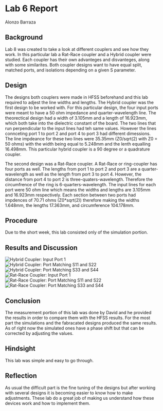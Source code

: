 # Lab 6 Report
Alonzo Barraza 

## Background
Lab 8 was created to take a look at different couplers and see how they work. In this particular lab a Rat-Race coupler and a Hybrid coupler were studied. Each coupler has their own advanteges and disvanteges, along with some similarites. Both coupler designs want to have equal split, matched ports, and isolations depending on a given S parameter.   

## Design
The designs both couplers were made in HFSS beforehand and this lab required to adjest the line widths and lengths. The Hybrid coupler was the first design to be worked with. For this particular design, the four input ports were meant to have a 50 ohm impedance and quarter-wavelength line. The theorectical design had a width of 3.105mm and a length of 16.923mm, which both take into the dielectric constant of the board. The two lines that run perpendicular to the input lines had teh same values. However the lines connceting port 1 to port 2 and port 4 to port 3 had different dimessions. The line impdeance for these two lines were 35.35mm (Z0/sqrt(2) with Z0 = 50 ohms) with the width being equal to 5.248mm and the lenth equalling 16.498mm. This particular hybrid coupler is a 90 degree or a quadrature coupler. 

The second design was a Rat-Race coupler. A Rat-Race or ring-coupler has four ports as well. The lengths from port 1 to port 2 and port 3 are a quarter-wavelength as well as the length from port 3 to port 4. However, the distance from port 4 to port 2 is three-quaters-wavelength. Therefore the circumfrence of the ring is 6-quarters-wavelength. The input lines for each port were 50 ohm line which means the widths and lengths are 3.105mm and 16.923mm respectively. Each section between two ports had impdences of 70.71 ohms (Z0*sqrt(2)) therefore making the widths 1.648mm, the lengths 17.363mm, and circumference 104.178mm. 

## Procedure
Due to the short week, this lab consisted only of the simulation portion.  

## Results and Discussion
![Hybrid Coupler: Input Port 1](https://github.com/CourseReps/ECEN452-Spring2016/blob/master/Students/alonzo_barraza/Lab8/HC_Input_Port1.png) <br>
![Hybrid Coupler: Port Matching S11 and S22](https://github.com/CourseReps/ECEN452-Spring2016/blob/master/Students/alonzo_barraza/Lab8/HC_Port_Matching_S11.png) <br>
![Hybrid Coupler: Port Matching S33 and S44](https://github.com/CourseReps/ECEN452-Spring2016/blob/master/Students/alonzo_barraza/Lab8/HC_Port_Matching.png) <br>
![Rat-Race Coupler: Input Port 1](https://github.com/CourseReps/ECEN452-Spring2016/blob/master/Students/alonzo_barraza/Lab8/RR_Input_Port1.png) <br>
![Rat-Race Coupler: Port Matching S11 and S22](https://github.com/CourseReps/ECEN452-Spring2016/blob/master/Students/alonzo_barraza/Lab8/RR_Port_Matching_S11.png) <br>
![Rat-Race Coupler: Port Matching S33 and S44](https://github.com/CourseReps/ECEN452-Spring2016/blob/master/Students/alonzo_barraza/Lab8/RR_Port_Matching.png)<br>

## Conclusion
The measurement portion of this lab was done by David and he provided the results in order to compare them with the HFSS results. For the most part the simulations and the fabracated designs produced the same results. As of right now the simulated ones have a phase shift but that can be corrected by adjusting the values.  

## Hindsight
This lab was simple and easy to go through.

## Reflection
As usual the difficult part is the fine tuning of the designs but after working with several designs it is becoming easier to know how to make adjustments. These lab do a great job of making us understand how these devices work and how to implement them. 
